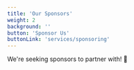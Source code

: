 ```yaml
---
title: 'Our Sponsors'
weight: 2
background: ''
button: 'Sponsor Us'
buttonLink: 'services/sponsoring'
---
```


We're seeking sponsors to partner with! 🚀
